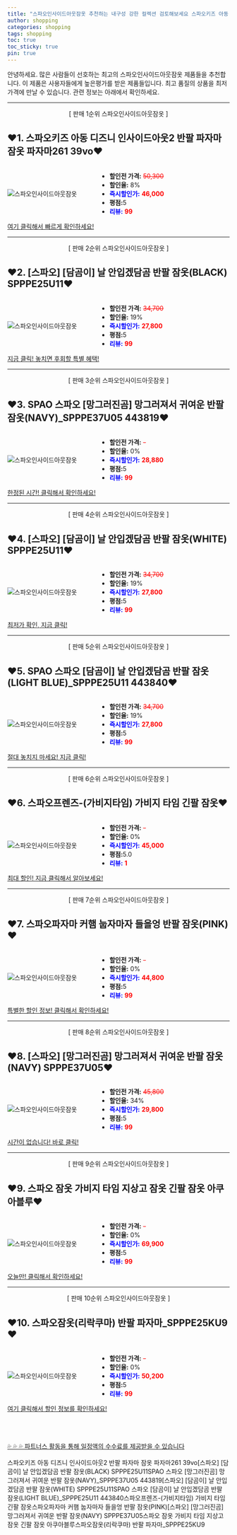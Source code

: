```yaml
---
title: "스파오인사이드아웃잠옷 추천하는 내구성 강한 컬렉션 검토해보세요 스파오키즈 아동 디즈니 인사이드아웃2 반팔"
author: shopping
categories: shopping
tags: shopping
toc: true
toc_sticky: true
pin: true
---
```

안녕하세요. 많은 사람들이 선호하는 최고의 스파오인사이드아웃잠옷 제품들을 추천합니다. 이 제품은 사용자들에게 높은평가를 받은 제품들입니다. 최고 품질의 상품을 최저 가격에 만날 수 있습니다. 관련 정보는 아래에서 확인하세요.

---
<p class="toplist" style="margin: 0 auto; display: block; width: fit-content;">[ 판매 1순위 스파오인사이드아웃잠옷 ]</p>

<h2><strong>❤️1. 스파오키즈 아동 디즈니 인사이드아웃2 반팔 파자마 잠옷 파자마261 39vo❤️</strong></h2>

<div style="display: flex; align-items: center;">
    <div style="flex: 0.4;">
        <img src="https://thumbnail9.coupangcdn.com/thumbnails/remote/230x230ex/image/vendor_inventory/0d7e/97f6a559fbef510d0a9b727960b81b7246740636c230bd6bfafc72ab61d6.jpg" alt="스파오인사이드아웃잠옷" style="max-width: 100%;">
    </div>
    <div style="flex: 0.6; margin-left: 10px;">
        <ul>
            <li><strong>할인전 가격:</strong> <del style="color: red;">50,300</del></li>
            <li><strong>할인율:</strong> 8%</li>
            <li><span style='color:blue'><strong>즉시할인가:</strong></span> <span style='color:red'><strong>46,000</strong></span></li>
            <li><strong>평점:</strong>5</li>
            <li><span style='color:blue'><strong>리뷰:</strong></span> <span style='color:red'><strong>99</strong></span></li>
        </ul>
    </div>
</div>
<div class="center">
    <a href="https://selin100587001.github.io?lptag=AF9450613&subid=githubio&pageKey=8197977415&traceid=V0-153&itemId=23488881063&vendorItemId=90697666653" class="myButton">
        여기 클릭해서 빠르게 확인하세요!
    </a>
</div>


---
<p class="toplist" style="margin: 0 auto; display: block; width: fit-content;">[ 판매 2순위 스파오인사이드아웃잠옷 ]</p>

<h2><strong>❤️2. [스파오] [담곰이] 날 안입겠담곰 반팔 잠옷(BLACK) SPPPE25U11❤️</strong></h2>

<div style="display: flex; align-items: center;">
    <div style="flex: 0.4;">
        <img src="https://thumbnail7.coupangcdn.com/thumbnails/remote/230x230ex/image/vendor_inventory/c0bf/c1f95e51e3bf2e06f6246b73b52c88f5d5b2b6210f970051552c6194c8f6.jpg" alt="스파오인사이드아웃잠옷" style="max-width: 100%;">
    </div>
    <div style="flex: 0.6; margin-left: 10px;">
        <ul>
            <li><strong>할인전 가격:</strong> <del style="color: red;">34,700</del></li>
            <li><strong>할인율:</strong> 19%</li>
            <li><span style='color:blue'><strong>즉시할인가:</strong></span> <span style='color:red'><strong>27,800</strong></span></li>
            <li><strong>평점:</strong>5</li>
            <li><span style='color:blue'><strong>리뷰:</strong></span> <span style='color:red'><strong>99</strong></span></li>
        </ul>
    </div>
</div>
<div class="center">
    <a href="https://selin100587001.github.io?lptag=AF9450613&subid=githubio&pageKey=8039491859&traceid=V0-153&itemId=22503899128&vendorItemId=89995890281" class="myButton">
        지금 클릭! 놓치면 후회할 특별 혜택!
    </a>
</div>


---
<p class="toplist" style="margin: 0 auto; display: block; width: fit-content;">[ 판매 3순위 스파오인사이드아웃잠옷 ]</p>

<h2><strong>❤️3. SPAO 스파오 [망그러진곰] 망그러져서 귀여운 반팔 잠옷(NAVY)_SPPPE37U05 443819❤️</strong></h2>

<div style="display: flex; align-items: center;">
    <div style="flex: 0.4;">
        <img src="https://thumbnail7.coupangcdn.com/thumbnails/remote/230x230ex/image/vendor_inventory/3bf8/9b8e332c328cde56c662bfb06909fa39a091c55548b48eb74fdd5215fe48.jpg" alt="스파오인사이드아웃잠옷" style="max-width: 100%;">
    </div>
    <div style="flex: 0.6; margin-left: 10px;">
        <ul>
            <li><strong>할인전 가격:</strong> <del style="color: red;">-</del></li>
            <li><strong>할인율:</strong> 0%</li>
            <li><span style='color:blue'><strong>즉시할인가:</strong></span> <span style='color:red'><strong>28,880</strong></span></li>
            <li><strong>평점:</strong>5</li>
            <li><span style='color:blue'><strong>리뷰:</strong></span> <span style='color:red'><strong>99</strong></span></li>
        </ul>
    </div>
</div>
<div class="center">
    <a href="https://selin100587001.github.io?lptag=AF9450613&subid=githubio&pageKey=8028336760&traceid=V0-153&itemId=22440953274&vendorItemId=90377076535" class="myButton">
        한정된 시간! 클릭해서 확인하세요!
    </a>
</div>


---
<p class="toplist" style="margin: 0 auto; display: block; width: fit-content;">[ 판매 4순위 스파오인사이드아웃잠옷 ]</p>

<h2><strong>❤️4. [스파오] [담곰이] 날 안입겠담곰 반팔 잠옷(WHITE) SPPPE25U11❤️</strong></h2>

<div style="display: flex; align-items: center;">
    <div style="flex: 0.4;">
        <img src="https://thumbnail6.coupangcdn.com/thumbnails/remote/230x230ex/image/vendor_inventory/32da/4edfcb57d3729d884e5e184629c9a599bddfbca953ef848dd72e2682b5e2.jpg" alt="스파오인사이드아웃잠옷" style="max-width: 100%;">
    </div>
    <div style="flex: 0.6; margin-left: 10px;">
        <ul>
            <li><strong>할인전 가격:</strong> <del style="color: red;">34,700</del></li>
            <li><strong>할인율:</strong> 19%</li>
            <li><span style='color:blue'><strong>즉시할인가:</strong></span> <span style='color:red'><strong>27,800</strong></span></li>
            <li><strong>평점:</strong>5</li>
            <li><span style='color:blue'><strong>리뷰:</strong></span> <span style='color:red'><strong>99</strong></span></li>
        </ul>
    </div>
</div>
<div class="center">
    <a href="https://selin100587001.github.io?lptag=AF9450613&subid=githubio&pageKey=8028336330&traceid=V0-153&itemId=22440951404&vendorItemId=89995912961" class="myButton">
        최저가 확인, 지금 클릭!
    </a>
</div>


---
<p class="toplist" style="margin: 0 auto; display: block; width: fit-content;">[ 판매 5순위 스파오인사이드아웃잠옷 ]</p>

<h2><strong>❤️5. SPAO 스파오 [담곰이] 날 안입겠담곰 반팔 잠옷(LIGHT BLUE)_SPPPE25U11 443840❤️</strong></h2>

<div style="display: flex; align-items: center;">
    <div style="flex: 0.4;">
        <img src="https://thumbnail10.coupangcdn.com/thumbnails/remote/230x230ex/image/vendor_inventory/a38a/54a76d5e9ba45dd8c1b8f6bf806a268add9799fb6b7296e8bf31d10b3abf.jpg" alt="스파오인사이드아웃잠옷" style="max-width: 100%;">
    </div>
    <div style="flex: 0.6; margin-left: 10px;">
        <ul>
            <li><strong>할인전 가격:</strong> <del style="color: red;">34,700</del></li>
            <li><strong>할인율:</strong> 19%</li>
            <li><span style='color:blue'><strong>즉시할인가:</strong></span> <span style='color:red'><strong>27,800</strong></span></li>
            <li><strong>평점:</strong>5</li>
            <li><span style='color:blue'><strong>리뷰:</strong></span> <span style='color:red'><strong>99</strong></span></li>
        </ul>
    </div>
</div>
<div class="center">
    <a href="https://selin100587001.github.io?lptag=AF9450613&subid=githubio&pageKey=8050262008&traceid=V0-153&itemId=22573185784&vendorItemId=89995995133" class="myButton">
        절대 놓치지 마세요! 지금 클릭!
    </a>
</div>


---
<p class="toplist" style="margin: 0 auto; display: block; width: fit-content;">[ 판매 6순위 스파오인사이드아웃잠옷 ]</p>

<h2><strong>❤️6. 스파오프렌즈-(가비지타임) 가비지 타임 긴팔 잠옷❤️</strong></h2>

<div style="display: flex; align-items: center;">
    <div style="flex: 0.4;">
        <img src="https://thumbnail9.coupangcdn.com/thumbnails/remote/230x230ex/image/vendor_inventory/6845/1cff5b82fa865af9aed2cf3deb71093555ccbf188c3f513b58e8922afe05.png" alt="스파오인사이드아웃잠옷" style="max-width: 100%;">
    </div>
    <div style="flex: 0.6; margin-left: 10px;">
        <ul>
            <li><strong>할인전 가격:</strong> <del style="color: red;">-</del></li>
            <li><strong>할인율:</strong> 0%</li>
            <li><span style='color:blue'><strong>즉시할인가:</strong></span> <span style='color:red'><strong>45,000</strong></span></li>
            <li><strong>평점:</strong>5.0</li>
            <li><span style='color:blue'><strong>리뷰:</strong></span> <span style='color:red'><strong>1</strong></span></li>
        </ul>
    </div>
</div>
<div class="center">
    <a href="https://selin100587001.github.io?lptag=AF9450613&subid=githubio&pageKey=7809743074&traceid=V0-153&itemId=21179967154&vendorItemId=90640622512" class="myButton">
        최대 할인! 지금 클릭해서 알아보세요!
    </a>
</div>


---
<p class="toplist" style="margin: 0 auto; display: block; width: fit-content;">[ 판매 7순위 스파오인사이드아웃잠옷 ]</p>

<h2><strong>❤️7. 스파오파자마 커햄 눕자마자 들을엉 반팔 잠옷(PINK)❤️</strong></h2>

<div style="display: flex; align-items: center;">
    <div style="flex: 0.4;">
        <img src="https://thumbnail10.coupangcdn.com/thumbnails/remote/230x230ex/image/vendor_inventory/d6c6/a07b4409c66a817f7093f9f638271cafa95830bdd78f162ce5b3329d2e5a.png" alt="스파오인사이드아웃잠옷" style="max-width: 100%;">
    </div>
    <div style="flex: 0.6; margin-left: 10px;">
        <ul>
            <li><strong>할인전 가격:</strong> <del style="color: red;">-</del></li>
            <li><strong>할인율:</strong> 0%</li>
            <li><span style='color:blue'><strong>즉시할인가:</strong></span> <span style='color:red'><strong>44,800</strong></span></li>
            <li><strong>평점:</strong>5</li>
            <li><span style='color:blue'><strong>리뷰:</strong></span> <span style='color:red'><strong>99</strong></span></li>
        </ul>
    </div>
</div>
<div class="center">
    <a href="https://selin100587001.github.io?lptag=AF9450613&subid=githubio&pageKey=8057967668&traceid=V0-153&itemId=22622234711&vendorItemId=90702858006" class="myButton">
        특별한 할인 정보! 클릭해서 확인하세요!
    </a>
</div>


---
<p class="toplist" style="margin: 0 auto; display: block; width: fit-content;">[ 판매 8순위 스파오인사이드아웃잠옷 ]</p>

<h2><strong>❤️8. [스파오] [망그러진곰] 망그러져서 귀여운 반팔 잠옷(NAVY) SPPPE37U05❤️</strong></h2>

<div style="display: flex; align-items: center;">
    <div style="flex: 0.4;">
        <img src="https://thumbnail7.coupangcdn.com/thumbnails/remote/230x230ex/image/vendor_inventory/3bf8/9b8e332c328cde56c662bfb06909fa39a091c55548b48eb74fdd5215fe48.jpg" alt="스파오인사이드아웃잠옷" style="max-width: 100%;">
    </div>
    <div style="flex: 0.6; margin-left: 10px;">
        <ul>
            <li><strong>할인전 가격:</strong> <del style="color: red;">45,800</del></li>
            <li><strong>할인율:</strong> 34%</li>
            <li><span style='color:blue'><strong>즉시할인가:</strong></span> <span style='color:red'><strong>29,800</strong></span></li>
            <li><strong>평점:</strong>5</li>
            <li><span style='color:blue'><strong>리뷰:</strong></span> <span style='color:red'><strong>99</strong></span></li>
        </ul>
    </div>
</div>
<div class="center">
    <a href="https://selin100587001.github.io?lptag=AF9450613&subid=githubio&pageKey=8042426144&traceid=V0-153&itemId=22523842116&vendorItemId=90714407092" class="myButton">
        시간이 없습니다! 바로 클릭!
    </a>
</div>


---
<p class="toplist" style="margin: 0 auto; display: block; width: fit-content;">[ 판매 9순위 스파오인사이드아웃잠옷 ]</p>

<h2><strong>❤️9. 스파오 잠옷 가비지 타임 지상고 잠옷 긴팔 잠옷 아쿠아블루❤️</strong></h2>

<div style="display: flex; align-items: center;">
    <div style="flex: 0.4;">
        <img src="https://thumbnail10.coupangcdn.com/thumbnails/remote/230x230ex/image/vendor_inventory/6771/8ba42b89487c78157636c80a09ebb82d84428699161b0c36fb03da72372e.png" alt="스파오인사이드아웃잠옷" style="max-width: 100%;">
    </div>
    <div style="flex: 0.6; margin-left: 10px;">
        <ul>
            <li><strong>할인전 가격:</strong> <del style="color: red;">-</del></li>
            <li><strong>할인율:</strong> 0%</li>
            <li><span style='color:blue'><strong>즉시할인가:</strong></span> <span style='color:red'><strong>69,900</strong></span></li>
            <li><strong>평점:</strong>5</li>
            <li><span style='color:blue'><strong>리뷰:</strong></span> <span style='color:red'><strong>99</strong></span></li>
        </ul>
    </div>
</div>
<div class="center">
    <a href="https://selin100587001.github.io?lptag=AF9450613&subid=githubio&pageKey=7926484029&traceid=V0-153&itemId=21791323910&vendorItemId=88839971853" class="myButton">
        오늘만! 클릭해서 확인하세요!
    </a>
</div>


---
<p class="toplist" style="margin: 0 auto; display: block; width: fit-content;">[ 판매 10순위 스파오인사이드아웃잠옷 ]</p>

<h2><strong>❤️10. 스파오잠옷(리락쿠마) 반팔 파자마_SPPPE25KU9❤️</strong></h2>

<div style="display: flex; align-items: center;">
    <div style="flex: 0.4;">
        <img src="https://thumbnail8.coupangcdn.com/thumbnails/remote/230x230ex/image/vendor_inventory/35ca/22b17e88185ac1ea8c081cc2efc91a138a6f1da43091929db5b89fe8de2d.png" alt="스파오인사이드아웃잠옷" style="max-width: 100%;">
    </div>
    <div style="flex: 0.6; margin-left: 10px;">
        <ul>
            <li><strong>할인전 가격:</strong> <del style="color: red;">-</del></li>
            <li><strong>할인율:</strong> 0%</li>
            <li><span style='color:blue'><strong>즉시할인가:</strong></span> <span style='color:red'><strong>50,200</strong></span></li>
            <li><strong>평점:</strong>5</li>
            <li><span style='color:blue'><strong>리뷰:</strong></span> <span style='color:red'><strong>99</strong></span></li>
        </ul>
    </div>
</div>
<div class="center">
    <a href="https://selin100587001.github.io?lptag=AF9450613&subid=githubio&pageKey=8058124181&traceid=V0-153&itemId=22623354900&vendorItemId=89664878207" class="myButton">
        여기 클릭해서 할인 정보를 확인하세요!
    </a>
</div>

<br><br><br>[💦 💦 💦 파트너스 활동을 통해 일정액의 수수료를 제공받을 수 있습니다](https://link.coupang.com/a/bcpT2c)<br><br>스파오키즈 아동 디즈니 인사이드아웃2 반팔 파자마 잠옷 파자마261 39vo[스파오] [담곰이] 날 안입겠담곰 반팔 잠옷(BLACK) SPPPE25U11SPAO 스파오 [망그러진곰] 망그러져서 귀여운 반팔 잠옷(NAVY)_SPPPE37U05 443819[스파오] [담곰이] 날 안입겠담곰 반팔 잠옷(WHITE) SPPPE25U11SPAO 스파오 [담곰이] 날 안입겠담곰 반팔 잠옷(LIGHT BLUE)_SPPPE25U11 443840스파오프렌즈-(가비지타임) 가비지 타임 긴팔 잠옷스파오파자마 커햄 눕자마자 들을엉 반팔 잠옷(PINK)[스파오] [망그러진곰] 망그러져서 귀여운 반팔 잠옷(NAVY) SPPPE37U05스파오 잠옷 가비지 타임 지상고 잠옷 긴팔 잠옷 아쿠아블루스파오잠옷(리락쿠마) 반팔 파자마_SPPPE25KU9